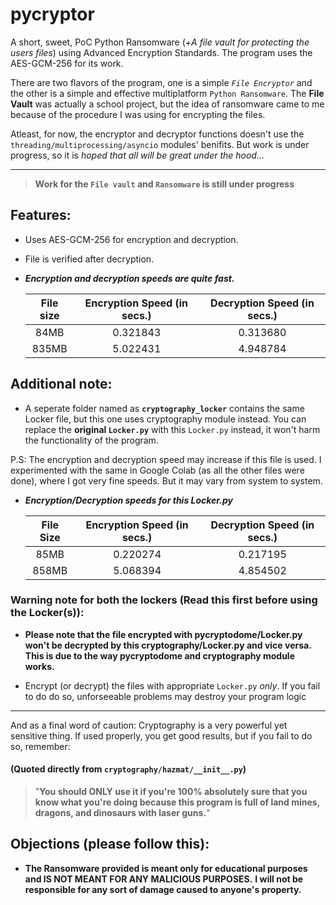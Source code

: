 # pycryptor
A short, sweet, PoC Python Ransomware (+*A file vault for protecting the users files*) using Advanced Encryption Standards. The program uses the AES-GCM-256 for its work.

There are two flavors of the program, one is a simple *```File Encryptor```* and the other is a simple and effective multiplatform ```Python Ransomware```. The **File Vault** was actually a school project, but the idea of ransomware came to me because of the procedure I was using for encrypting the files.

Atleast, for now, the encryptor and decryptor functions doesn't use the ```threading/multiprocessing/asyncio``` modules' benifits. But work is under progress, so it is *hoped that all will be great under the hood...*

---
> __Work for the `File vault` and `Ransomware` is still under progress__

## Features:
  - Uses AES-GCM-256 for encryption and decryption.
  - File is verified after decryption.
  - ***Encryption and decryption speeds are quite fast.***
      
      | File size   | Encryption Speed (in secs.)   |  Decryption Speed (in secs.)  |
      |:-----------:|:-----------------------------:|:-----------------------------:|
      |    84MB     |           0.321843            |           0.313680            |
      |   835MB     |           5.022431            |           4.948784            |
    

## Additional note:
  - A seperate folder named as **``cryptography_locker``** contains the same Locker file,
    but this one uses cryptography module instead. You can replace the **original
    ``Locker.py``** with this ``Locker.py`` instead, it won't harm the functionality of the
    program.
    
  P.S: The encryption and decryption speed may increase if this file is used. 
       I experimented with the same in Google Colab (as all the other files were done), 
       where I got very fine speeds. But it may vary from system to system.
   
  + ***Encryption/Decryption speeds for this Locker.py***
   
     | File Size | Encryption Speed (in secs.) | Decryption Speed (in secs.) |
     |:---------:|:---------------------------:|:---------------------------:|
     |    85MB   |          0.220274           |          0.217195           |
     |   858MB   |          5.068394           |          4.854502           |
     
   
 ### Warning note for both the lockers (Read this first before using the Locker(s)):
   
   + **Please note that the file encrypted with pycryptodome/Locker.py won't be decrypted by this 
       cryptography/Locker.py and vice versa. This is due to the way pycryptodome and cryptography module works.**
   
   +   Encrypt (or decrypt) the files with appropriate ```Locker.py``` *only*. If you fail to do 
       do so, unforseeable problems may destroy your program logic
       
---
  
  And as a final word of caution: 
   Cryptography is a very powerful yet sensitive thing. If used properly, you get good
   results, but if you fail to do so, remember: 
   
  #### (Quoted directly from `cryptography/hazmat/__init__.py`)
> "**You should ONLY use it if you're 100% absolutely sure that you know what you're doing 
  because this program is full of land mines, dragons, and dinosaurs with laser guns.**"

       
  

## Objections (please follow this): 
  - **The Ransomware provided is meant only for educational purposes and IS NOT MEANT FOR ANY MALICIOUS PURPOSES.**
    **I will not be responsible for any sort of damage caused to anyone's property.**
